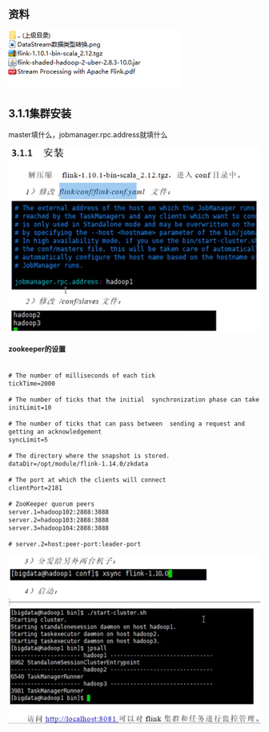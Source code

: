 

## 资料

![image-20211206220944960](MarkDownImages/010-Flink理论-flink部署（一）flink安装和配置.assets/image-20211206220944960.png)

## 3.1.1集群安装

master填什么，jobmanager.rpc.address就填什么

![image-20211206222713286](MarkDownImages/010-Flink理论-flink部署（一）flink安装和配置.assets/image-20211206222713286.png)

#### zookeeper的设置

```

# The number of milliseconds of each tick
tickTime=2000

# The number of ticks that the initial  synchronization phase can take
initLimit=10

# The number of ticks that can pass between  sending a request and getting an acknowledgement
syncLimit=5

# The directory where the snapshot is stored.
dataDir=/opt/module/flink-1.14.0/zkdata

# The port at which the clients will connect
clientPort=2181

# ZooKeeper quorum peers
server.1=hadoop102:2888:3888
server.2=hadoop103:2888:3888
server.3=hadoop104:2888:3888

# server.2=host:peer-port:leader-port
```



![image-20211206223056402](MarkDownImages/010-Flink理论-flink部署（一）flink安装和配置.assets/image-20211206223056402.png)